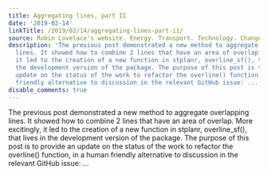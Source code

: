 ```yaml
---
title: Aggregating lines, part II
date: '2019-02-14'
linkTitle: /2019/02/14/aggregating-lines-part-ii/
source: Robin Lovelace's website. Energy. Transport. Technology. Change the World.
description: 'The previous post demonstrated a new method to aggregate overlapping
  lines. It showed how to combine 2 lines that have an area of overlap. More excitingly,
  it led to the creation of a new function in stplanr, overline_sf(), that lives in
  the development version of the package. The purpose of this post is to provide an
  update on the status of the work to refactor the overline() function, in a human
  friendly alternative to discussion in the relevant GitHub issue: ...'
disable_comments: true
---
```

The previous post demonstrated a new method to aggregate overlapping lines. It showed how to combine 2 lines that have an area of overlap. More excitingly, it led to the creation of a new function in stplanr, overline_sf(), that lives in the development version of the package. The purpose of this post is to provide an update on the status of the work to refactor the overline() function, in a human friendly alternative to discussion in the relevant GitHub issue: ...